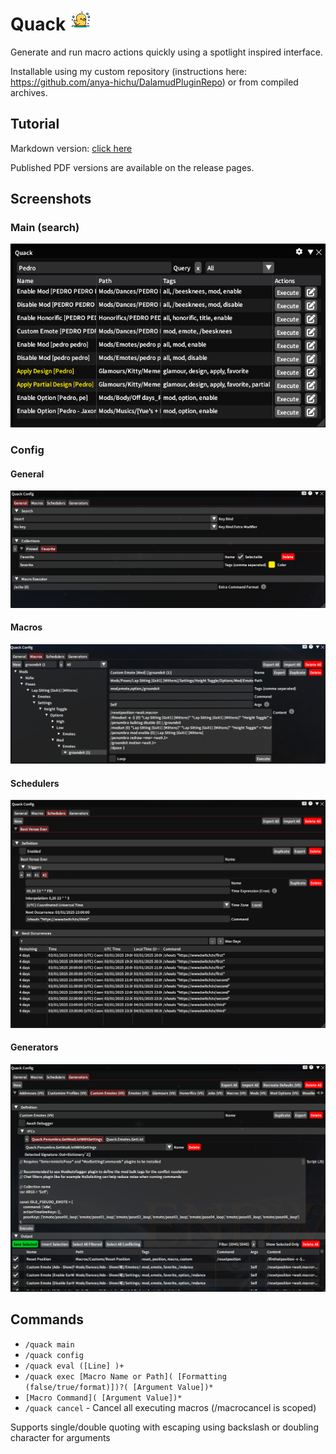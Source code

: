 # Quack <img src="https://github.com/anya-hichu/Quack/raw/master/images/icon.png" height="35"/>

Generate and run macro actions quickly using a spotlight inspired interface.

Installable using my custom repository (instructions here: https://github.com/anya-hichu/DalamudPluginRepo) or from compiled archives.

## Tutorial

Markdown version: [click here](TUTORIAL.md)

Published PDF versions are available on the release pages.

## Screenshots

### Main (search)
![main](images/image1.png)

### Config
#### General
![general config](images/image2.png)

#### Macros
![macros config](images/image3.png)

#### Schedulers
![generators config](images/image4.png)

#### Generators
![generators config](images/image5.png)

## Commands

- `/quack main`
- `/quack config`
- `/quack eval ([Line] )+`
- `/quack exec [Macro Name or Path]( [Formatting (false/true/format)])?( [Argument Value])*` 
- `[Macro Command]( [Argument Value])*`
- `/quack cancel` - Cancel all executing macros (/macrocancel is scoped)

Supports single/double quoting with escaping using backslash or doubling character for arguments